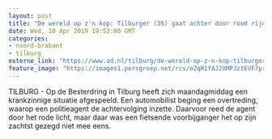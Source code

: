 ```yaml
---
layout: post
title: "De wereld op z'n kop: Tilburger (35) gaat achter door rood rijdende agent aan"
date: Wed, 10 Apr 2019 19:52:00 GMT
categories: 
- noord-brabant 
- tilburg 
externe_link: "https://www.ad.nl/tilburg/de-wereld-op-z-n-kop-tilburger-35-gaat-achter-door-rood-rijdende-agent-aan~ac481e90/"
feature_image: "https://images1.persgroep.net/rcs/e2qR1fAJ2XMPJztEVF7pr2-PI6k/diocontent/144927266/_fitwidth/400/?appId=21791a8992982cd8da851550a453bd7f&quality=0.7"
---
```


TILBURG - Op de Besterdring in Tilburg heeft zich maandagmiddag een krankzinnige situatie afgespeeld. Een automobilist beging een overtreding, waarop een politieagent de achtervolging inzette. Daarvoor reed de agent door het rode licht, maar daar was een fietsende voorbijganger het op zijn zachtst gezegd niet mee eens.
